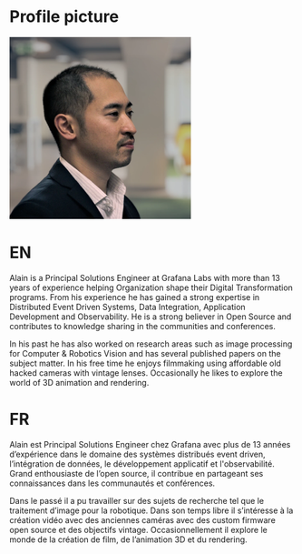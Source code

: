 # Profile picture

<img src="profile2023.webp" width="320" >


# EN

Alain is a Principal Solutions Engineer at Grafana Labs with more than 13 years of experience helping Organization shape their Digital Transformation programs. From his experience he has gained a strong expertise in Distributed Event Driven Systems, Data Integration, Application Development and Observability. He is a strong believer in Open Source and contributes to knowledge sharing in the communities and conferences.

In his past he has also worked on research areas such as image processing for Computer & Robotics Vision and has several published papers on the subject matter. In his free time he enjoys filmmaking using affordable old hacked cameras with vintage lenses. Occasionally he likes to explore the world of 3D animation and rendering.

# FR

Alain est Principal Solutions Engineer chez Grafana avec plus de 13 années d’expérience dans le domaine des systèmes distribués event driven, l’intégration de données, le développement applicatif et l'observabilité. Grand enthousiaste de l’open source, il contribue en partageant ses connaissances dans les communautés et conférences.

Dans le passé il a pu travailler sur des sujets de recherche tel que le traitement d’image pour la robotique. Dans son temps libre il s’intéresse à la création vidéo avec des anciennes caméras avec des custom firmware open source et des objectifs vintage. Occasionnellement il explore le monde de la création de film, de l’animation 3D et du rendering.


